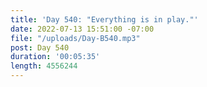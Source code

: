 ```yaml
---
title: 'Day 540: "Everything is in play."'
date: 2022-07-13 15:51:00 -07:00
file: "/uploads/Day-B540.mp3"
post: Day 540
duration: '00:05:35'
length: 4556244
---
```



